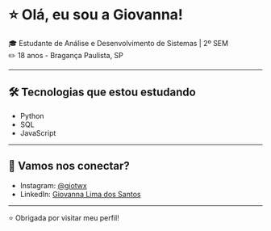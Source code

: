 # ⭐ Olá, eu sou a Giovanna!

🎓 Estudante de Análise e Desenvolvimento de Sistemas | 2º SEM   
✏️ 18 anos - Bragança Paulista, SP

---

## 🛠️ Tecnologias que estou estudando

- Python
- SQL
- JavaScript

---

## 📱 Vamos nos conectar?

- Instagram: [@giotwx](https://instagram.com/giotwx)
- LinkedIn: [Giovanna Lima dos Santos](https://www.linkedin.com/in/giovanna-lima-dos-santos-1b823b351/)

---

⭐ Obrigada por visitar meu perfil!

